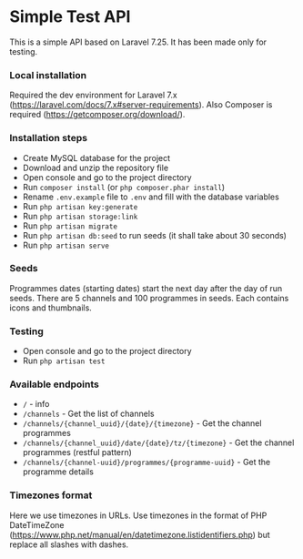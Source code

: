 # Simple Test API

This is a simple API based on Laravel 7.25. It has been made only for testing.

### Local installation
Required the dev environment for Laravel 7.x (https://laravel.com/docs/7.x#server-requirements).
Also Composer is required (https://getcomposer.org/download/).

### Installation steps
- Create MySQL database for the project
- Download and unzip the repository file
- Open console and go to the project directory
- Run `composer install` (or ```php composer.phar install```)
- Rename `.env.example` file to `.env` and fill with the database variables
- Run `php artisan key:generate`
- Run `php artisan storage:link`
- Run `php artisan migrate`
- Run `php artisan db:seed` to run seeds (it shall take about 30 seconds)
- Run `php artisan serve`

### Seeds
Programmes dates (starting dates) start the next day after the day of run seeds.
There are 5 channels and 100 programmes in seeds. Each contains icons and thumbnails.

### Testing
- Open console and go to the project directory
- Run `php artisan test`

### Available endpoints
- `/` - info
- `/channels` - Get the list of channels
- `/channels/{channel_uuid}/{date}/{timezone}` - Get the channel programmes
- `/channels/{channel_uuid}/date/{date}/tz/{timezone}` - Get the channel programmes (restful pattern)
- `/channels/{channel-uuid}/programmes/{programme-uuid}` - Get the programme details

### Timezones format
Here we use timezones in URLs. Use timezones in the format of PHP DateTimeZone (https://www.php.net/manual/en/datetimezone.listidentifiers.php) but replace all slashes with dashes.
